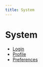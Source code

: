 ```yaml
---
title: System
---
```


# System

- [Login](/guide/system/login/index.md)
- [Profile](/guide/system/profile/index.md)
- [Preferences](/guide/system/preferences/index.md)
